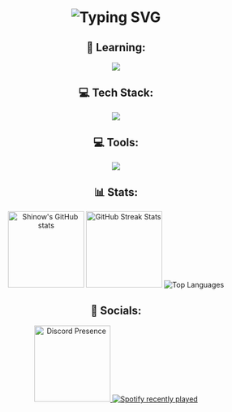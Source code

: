 <h1 align="center">
  <img src="https://readme-typing-svg.demolab.com?font=Fira+Code&pause=1000&color=F7F7F7&center=true&vCenter=true&width=435&lines=Hi+%F0%9F%91%8B%F0%9F%8F%BD%2C+I'm+Melvin...;Also+known+as+Shinow." alt="Typing SVG" />
</h1>

<div align="center"> 
  <h2>📖 Learning:</h2>
</div>

<p align="center">
    <img src="https://skillicons.dev/icons?i=java,js,blender" />
</p>

<div align="center"> 
  <h2>💻 Tech Stack:</h2>
</div>

<p align="center">
    <img src="https://skillicons.dev/icons?i=html,css" />
</p>

<div align="center"> 
  <h2>💻 Tools:</h2>
</div>

<p align="center">
    <img src="https://skillicons.dev/icons?i=idea,vscode,github,ps,pr,figma" />
</p>

<div align="center"> 
  <h2>📊 Stats:</h2>
</div>

<div align="center">
  <img src="https://github-readme-stats.vercel.app/api?username=ItzShinow&theme=dark&show_icons=true&hide_border=true" height="150" alt="Shinow's GitHub stats" style="display: inline-block;"  />
  <img src="https://github-readme-streak-stats.herokuapp.com/?user=ItzShinow&theme=dark&hide_border=true" height="150" alt="GitHub Streak Stats" />
  <img src="https://github-readme-stats.vercel.app/api/top-langs/?username=ItzShinow&layout=compact&theme=dark&show_icons=true&hide_border=true" alt="Top Languages" style="display: inline-block;" />
</div> 

<div align="center"> 
  <h2>🧩 Socials:</h2>
</div>

<div align="center">
  <a href="https://discord.com/users/572043032585830403">
    <img src="https://lanyard.cnrad.dev/api/572043032585830403" height="150" alt="Discord Presence" />
  </a>
  <a href="https://open.spotify.com/user/31usjd2c4fwkak7r4la5mqxv6tuu">
    <img src="https://spotify-recently-played-readme.vercel.app/api?user=31usjd2c4fwkak7r4la5mqxv6tuu&count=3&unique=true" alt="Spotify recently played"  />
  </a>
</div>
